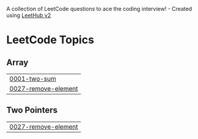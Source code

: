 A collection of LeetCode questions to ace the coding interview! - Created using [LeetHub v2](https://github.com/arunbhardwaj/LeetHub-2.0)
<!---LeetCode Topics Start-->
# LeetCode Topics
## Array
|  |
| ------- |
| [0001-two-sum](https://github.com/sidharth756/LeetCode/tree/master/0001-two-sum) |
| [0027-remove-element](https://github.com/sidharth756/LeetCode/tree/master/0027-remove-element) |
## Two Pointers
|  |
| ------- |
| [0027-remove-element](https://github.com/sidharth756/LeetCode/tree/master/0027-remove-element) |
